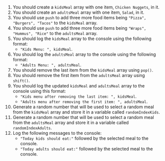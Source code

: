 1. You should create a `kidsMeal` array with one item, `Chicken Nuggets`, in it.
1. You should create an `adultsMeal` array with one item, `Salad`, in it.
1. You should use `push` to add three more food items being `"Pizza", "Burgers", "Tacos"` to the `kidsMeal` array.
1. You should use `push` to add three more food items being `"Wraps", "Hummus", "Rice"` to the `adultsMeal` array.
1. You should log the `kidsMeal` array to the console using the following format:
   - `"Kids Menu: ", kidsMeal`.
1. You should log the `adultsMeal` array to the console using the following format:
   - `"Adults Menu: ", adultsMeal`.
1. You should remove the last item from the `kidsMeal` array using `pop()`.
1. You should remove the first item from the `adultsMeal` array using `shift()`.
1. You should log the updated `kidsMeal` and `adultsMeal` array to the console using this format:
   - `"Kids menu after removing the last item: ", kidsMeal`.
   - `"Adults menu after removing the first item: ", adultsMeal`.
2. Generate a random number that will be used to select a random meal from the `kidsMeal` array and store it in a variable called `randomIndexKids`.
3. Generate a random number that will be used to select a random meal from the `adultsMeal` array and store it in a variable called `randomIndexAdults`.
4. Log the following messages to the console:
   - `"Today kids should eat:"` followed by the selected meal to the console.
   - `"Today adults should eat:"` followed by the selected meal to the console.
